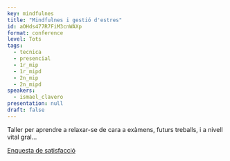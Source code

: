 ```yaml
---
key: mindfulnes
title: "Mindfulnes i gestió d'estres"
id: aOHds477R7FiM3cnWAXp
format: conference
level: Tots
tags:
  - tecnica
  - presencial
  - 1r_mip
  - 1r_mipd
  - 2n_mip
  - 2n_mipd
speakers:
  - ismael_clavero
presentation: null
draft: false
---
```


Taller per aprendre a relaxar-se de cara a exàmens, futurs treballs, i a nivell vital gral... 

[Enquesta de satisfacció](https://docs.google.com/forms/d/e/1FAIpQLSfyj51PhRfij9Th_ZdpcmAul4DmCUZiWVjx64AWLmBhrG8IpA/viewform?usp=sf_link)